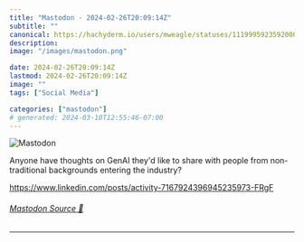 ```yaml
---
title: "Mastodon - 2024-02-26T20:09:14Z"
subtitle: ""
canonical: https://hachyderm.io/users/mweagle/statuses/111999592359200038
description:
image: "/images/mastodon.png"

date: 2024-02-26T20:09:14Z
lastmod: 2024-02-26T20:09:14Z
image: ""
tags: ["Social Media"]

categories: ["mastodon"]
# generated: 2024-03-10T12:55:46-07:00
---
```

![Mastodon](/images/mastodon.png)

<p>Anyone have thoughts on GenAI they&#39;d like to share with people from non-traditional backgrounds entering the industry? </p><p><a href="https://www.linkedin.com/posts/activity-7167924396945235973-FRgF" target="_blank" rel="nofollow noopener noreferrer" translate="no"><span class="invisible">https://www.</span><span class="ellipsis">linkedin.com/posts/activity-71</span><span class="invisible">67924396945235973-FRgF</span></a></p>


###### [Mastodon Source 🐘](https://hachyderm.io/@mweagle/111999592359200038)

___
